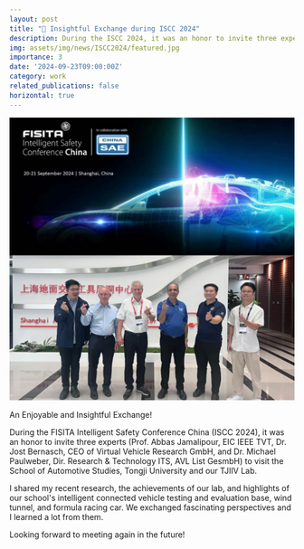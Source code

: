 ```yaml
---
layout: post
title: "🤝 Insightful Exchange during ISCC 2024"
description: During the ISCC 2024, it was an honor to invite three experts (Prof. Abbas Jamalipour, EIC IEEE TVT, Dr. Jost Bernasch, CEO of Virtual Vehicle Research GmbH, and Dr. Michael Paulweber, Dir. Research & Technology ITS, AVL List GesmbH) to visit the School of Automotive Studies, Tongji University and our TJIIV Lab.
img: assets/img/news/ISCC2024/featured.jpg
importance: 3
date: '2024-09-23T09:00:00Z'
category: work
related_publications: false
horizontal: true
---
```


![png](/assets/img/news/ISCC2024/featured.jpg) 
 
An Enjoyable and Insightful Exchange!

During the FISITA Intelligent Safety Conference China (ISCC 2024), it was an honor to invite three experts (Prof. Abbas Jamalipour, EIC IEEE TVT, Dr. Jost Bernasch,  CEO of Virtual Vehicle Research GmbH, and Dr. Michael Paulweber, Dir. Research & Technology ITS, AVL List GesmbH) to visit the School of Automotive Studies, Tongji University and our TJIIV Lab.

I shared my recent research, the achievements of our lab, and highlights of our school's intelligent connected vehicle testing and evaluation base, wind tunnel, and formula racing car. We exchanged fascinating perspectives and I learned a lot from them. 

Looking forward to meeting again in the future! 
